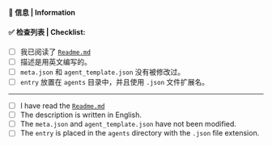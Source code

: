 #### 📝 信息 | Information

<!--- Repo url or any other thing you like to say --->

#### ✅ 检查列表 | Checklist:

<!--- Checkboxes will become clickable after submit, no need to fill them now --->

- [ ] 我已阅读了 [`Readme.md`](https://github.com/lobehub/lobe-chat-agents/)
- [ ] 描述是用英文编写的。
- [ ] `meta.json` 和 `agent_template.json` 没有被修改过。
- [ ] `entry` 放置在 `agents` 目录中，并且使用 `.json` 文件扩展名。

---

- [ ] I have read the [`Readme.md`](https://github.com/lobehub/lobe-chat-agents/)
- [ ] The description is written in English.
- [ ] The `meta.json` and `agent_template.json` have not been modified.
- [ ] The `entry` is placed in the `agents` directory with the `.json` file extension.
